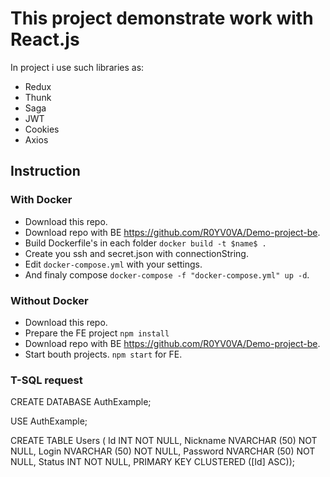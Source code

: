 # This project demonstrate work with React.js
 In project i use such libraries as:
 - Redux
 - Thunk
 - Saga
 - JWT
 - Cookies
 - Axios
## Instruction
### With Docker
- Download this repo.
- Download repo with BE https://github.com/R0YV0VA/Demo-project-be.
- Build Dockerfile's in each folder `docker build -t $name$ .`
- Create you ssh and secret.json with connectionString.
- Edit `docker-compose.yml` with your settings.
- And finaly compose `docker-compose -f "docker-compose.yml" up -d`.
### Without Docker
- Download this repo.
- Prepare the FE project `npm install`
- Download repo with BE https://github.com/R0YV0VA/Demo-project-be.
- Start bouth projects. `npm start` for FE.
### T-SQL request
CREATE DATABASE AuthExample;

USE AuthExample;

CREATE TABLE Users ( Id INT NOT NULL, Nickname NVARCHAR (50) NOT NULL, Login NVARCHAR (50) NOT NULL, Password NVARCHAR (50) NOT NULL, Status INT NOT NULL, PRIMARY KEY CLUSTERED ([Id] ASC));